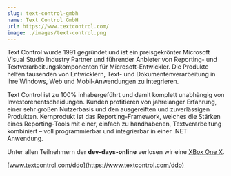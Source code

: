 ```yaml
---
slug: text-control-gmbh
name: Text Control GmbH
url: https://www.textcontrol.com/
image: ./images/text-control.png
---
```

Text Control wurde 1991 gegründet und ist ein preisgekrönter Microsoft Visual Studio Industry Partner und führender Anbieter von Reporting- und Textverarbeitungskomponenten für Microsoft-Entwickler. Die Produkte helfen tausenden von Entwicklern, Text- und Dokumentenverarbeitung in ihre Windows, Web und Mobil-Anwendungen zu integrieren.

Text Control ist zu 100% inhabergeführt und damit komplett unabhängig von Investorenentscheidungen. Kunden profitieren von jahrelanger Erfahrung, einer sehr großen Nutzerbasis und den ausgereiften und zuverlässigen Produkten. Kernprodukt ist das Reporting-Framework, welches die Stärken eines Reporting-Tools mit einer, einfach zu handhabenen, Textverarbeitung kombiniert – voll programmierbar und integrierbar in einer .NET Anwendung.

Unter allen Teilnehmern der **dev-days-online** verlosen wir eine [XBox One X](https://www.textcontrol.com/ddo).

[www.textcontrol.com/ddo](https://www.textcontrol.com/ddo)
